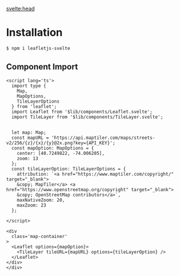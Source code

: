 <script>
  import BaseMap from '/src/common/BaseMap.svelte';
  // import README from './../../../README.md';
</script>

<svelte:head>
  <title>
    Docs - leafletjs-svelte
  </title>
</svelte:head>

# Installation

```Bash
$ npm i leafletjs-svelte
```

## Component Import

```Svelte
<script lang='ts'>
  import type {
    Map,
    MapOptions,
    TileLayerOptions
  } from 'leaflet';
  import Leaflet from '$lib/components/Leaflet.svelte';
  import TileLayer from '$lib/components/TileLayer.svelte';


  let map: Map;
  const mapURL = 'https://api.maptiler.com/maps/streets-v2/256/{z}/{x}/{y}@2x.png?key={API_KEY}';
  const mapOption: MapOptions = {
    center: [40.7249822, -74.006205],
    zoom: 13
  };
  const tileLayerOption: TileLayerOptions = {
    attribution: `<a href="https://www.maptiler.com/copyright/" target="_blank">
    &copy; MapTiler</a> <a href="https://www.openstreetmap.org/copyright" target="_blank">
    &copy; OpenStreetMap contributors</a>`,
    maxNativeZoom: 20,
    maxZoom: 23 
  };
  
</script>

<div 
  class='map-container'
>
  <Leaflet options={mapOption}>
    <TileLayer tileURL={mapURL} options={tileLayerOption} />
  </Leaflet>
</div>
</div>
```
<br><br><br>

<BaseMap/>

<!-- <README /> -->
